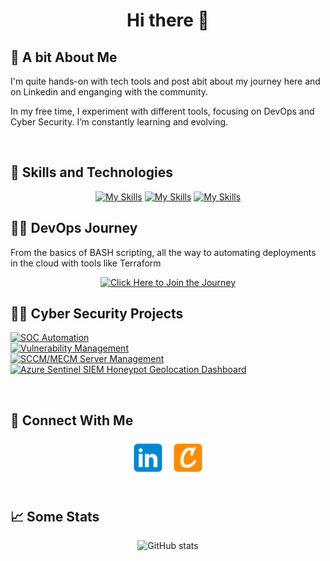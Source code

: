 
<div align="center">
  
<h1>Hi there 👋</h1>

</div>

<h2>🧐 A bit About Me</h2>
<div style="margin-top: 0; padding-top: 0;">
<p>I'm quite hands-on with tech tools and post abit about my journey here and on Linkedin and enganging with the community.</p>
<p>In my free time, I experiment with different tools, focusing on DevOps and Cyber Security. I’m constantly learning and evolving.</p>
</div>

<br>

<h2>🧰 Skills and Technologies </h2>

<div align="center">

[![My Skills](https://skillicons.dev/icons?i=linux,bash,vscode)](https://skillicons.dev)
[![My Skills](https://skillicons.dev/icons?i=git,github)](https://skillicons.dev)
[![My Skills](https://skillicons.dev/icons?i=aws,terraform,docker,kubernetes)](https://skillicons.dev)

</div>

<h2>👨‍💻 DevOps Journey</h2>
From the basics of BASH scripting, all the way to automating deployments in the cloud with tools like Terraform

<div align="center">
  
[![Click Here to Join the Journey](https://img.shields.io/badge/Click%20Here%20to%20Join%20the%20Journey-b603fc?style=for-the-badge&logo=accenture&logoColor=white)](https://github.com/JunedConnect/Devops-Journey)

</div>

<h2>👨‍💻 Cyber Security Projects</h2>

[![SOC Automation](https://img.shields.io/badge/SOC_Automation-0077B5?style=for-the-badge&logo=accenture&logoColor=white)](https://github.com/JunedConnect/SOC_Automation) \
[![Vulnerability Management](https://img.shields.io/badge/Vulnerability_Management-0077B5?style=for-the-badge&logo=accenture&logoColor=white)](https://github.com/JunedConnect/Vulnerability_Scanning) \
[![SCCM/MECM Server Management](https://img.shields.io/badge/SCCM%2FMECM_Server_Management-0077B5?style=for-the-badge&logo=accenture&logoColor=white)](https://github.com/JunedConnect/SCCM-MECM_Server_Management) \
[![Azure Sentinel SIEM Honeypot Geolocation Dashboard](https://img.shields.io/badge/Azure_Sentinel_SIEM_Honeypot_Geolocation_Dashboard-0077B5?style=for-the-badge&logo=accenture&logoColor=white)](https://github.com/JunedConnect/Azure_Sentinel_SIEM_Honeypot_Geolocation_Dashboard)


<br>
<!-- This is the repo that I had used for the icons above : https://github.com/alexandresanlim/Badges4-README.md-Profile -->

<h2>🔗 Connect With Me</h2>
<div align="center">
<a href="https://www.linkedin.com/in/juned-connect/"><img src="https://raw.githubusercontent.com/JunedConnect/JunedConnect/main/images/linkedin-48.png" alt="LinkedIn Badge" width="60"/></a>
<a href="https://www.credly.com/users/juned-ahmed.cbc69ec9"><img src="https://raw.githubusercontent.com/JunedConnect/JunedConnect/main/images/credly-48.png" alt="Credly Badge" width="60"/></a>
</div>

<br>

<h2>📈 Some Stats</h2>

<div align="center">
  
![GitHub stats](https://github-readme-stats.vercel.app/api?username=junedconnect)

<!--           ![Visit Counter](https://komarev.com/ghpvc/?username=junedconnect&style=flat-square)    Disabled for now    -->

</div>
